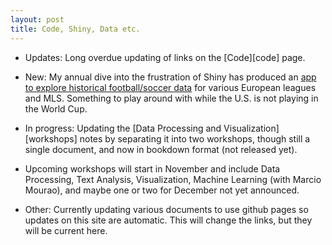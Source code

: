 ```yaml
---
layout: post
title: Code, Shiny, Data etc.
---
```


- Updates: Long overdue updating of links on the [Code][code] page.

- New: My annual dive into the frustration of Shiny has produced an [app to explore historical football/soccer data](https://micl.shinyapps.io/football/) for various European leagues and MLS.  Something to play around with while the U.S. is not playing in the World Cup.

- In progress: Updating the [Data Processing and Visualization][workshops] notes by separating it into two workshops, though still a single document, and now in bookdown format (not released yet).

- Upcoming workshops will start in November and include Data Processing, Text Analysis, Visualization, Machine Learning (with Marcio Mourao), and maybe one or two for December not yet announced.

- Other: Currently updating various documents to use github pages so updates on this site are automatic.  This will change the links, but they will be current here.